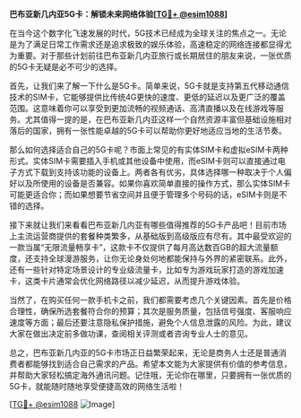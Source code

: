 **巴布亚新几内亚5G卡：解锁未来网络体验[[TG💪+ @esim1088](https://t.me/s/esim1088)]**

在当今这个数字化飞速发展的时代，5G技术已经成为全球关注的焦点之一。无论是为了满足日常工作需求还是追求极致的娱乐体验，高速稳定的网络连接都显得尤为重要。对于那些计划前往巴布亚新几内亚旅行或长期居住的朋友来说，一张优质的5G卡无疑是必不可少的选择。

首先，让我们来了解一下什么是5G卡。简单来说，5G卡就是支持第五代移动通信技术的SIM卡，它能够提供比传统4G更快的速度、更低的延迟以及更广泛的覆盖范围。这意味着你可以享受到更加流畅的视频通话、高清直播以及在线游戏等服务。尤其值得一提的是，在巴布亚新几内亚这样一个自然资源丰富但基础设施相对落后的国家，拥有一张性能卓越的5G卡可以帮助你更好地适应当地的生活节奏。

那么如何选择适合自己的5G卡呢？市面上常见的有实体SIM卡和虚拟eSIM卡两种形式。实体SIM卡需要插入手机或其他设备中使用，而eSIM卡则可以直接通过电子方式下载到支持该功能的设备上。两者各有优劣，具体选择哪一种取决于个人偏好以及所使用的设备是否兼容。如果你喜欢简单直接的操作方式，那么实体SIM卡可能更适合你；而如果想要节省空间并且便于管理多个号码的话，eSIM卡则是不错的选择。

接下来就让我们来看看巴布亚新几内亚有哪些值得推荐的5G卡产品吧！目前市场上主流运营商提供的套餐种类繁多，从基础版到高级版应有尽有。其中最受欢迎的一款当属“无限流量畅享卡”，这款卡不仅提供了每月高达数百GB的超大流量额度，还支持全球漫游服务，让你无论身处何地都能保持与外界的紧密联系。此外，还有一些针对特定场景设计的专业级流量卡，比如专为游戏玩家打造的游戏加速卡，这类卡片通常会优化网络路径以减少延迟，从而提升游戏体验。

当然了，在购买任何一款手机卡之前，我们都需要考虑几个关键因素。首先是价格合理性，确保所选套餐符合你的预算；其次是服务质量，包括信号强度、客服响应速度等方面；最后还要注意隐私保护措施，避免个人信息泄露的风险。为此，建议大家在做出决定前多做功课，查阅相关评测或者咨询专业人士的意见。

总之，巴布亚新几内亚的5G卡市场正日益繁荣起来，无论是商务人士还是普通消费者都能够找到适合自己需求的产品。希望本文能为大家提供有价值的参考信息，并帮助大家轻松搞定海外通讯问题。记住哦，无论你在哪里，只要拥有一张优质的5G卡，就能随时随地享受便捷高效的网络生活啦！

[[TG💪+ @esim1088](https://t.me/s/esim1088) ![Image](https://i.postimg.cc/4NQfJmqS/Snipaste-2025-05-13-00-14-12.png)]